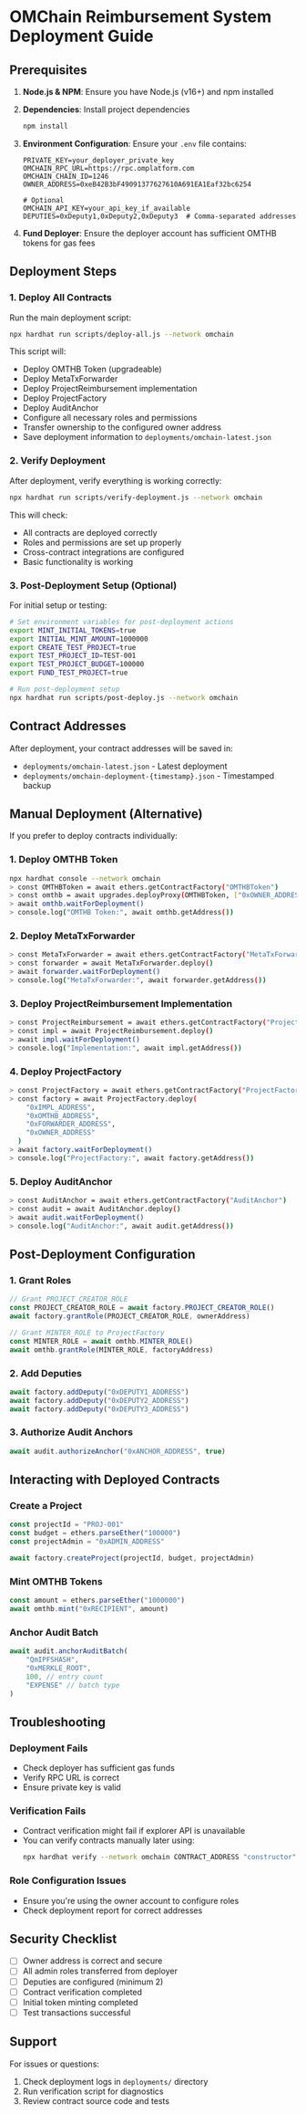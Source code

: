 # OMChain Reimbursement System Deployment Guide

## Prerequisites

1. **Node.js & NPM**: Ensure you have Node.js (v16+) and npm installed
2. **Dependencies**: Install project dependencies
   ```bash
   npm install
   ```

3. **Environment Configuration**: Ensure your `.env` file contains:
   ```
   PRIVATE_KEY=your_deployer_private_key
   OMCHAIN_RPC_URL=https://rpc.omplatform.com
   OMCHAIN_CHAIN_ID=1246
   OWNER_ADDRESS=0xeB42B3bF49091377627610A691EA1Eaf32bc6254
   
   # Optional
   OMCHAIN_API_KEY=your_api_key_if_available
   DEPUTIES=0xDeputy1,0xDeputy2,0xDeputy3  # Comma-separated addresses
   ```

4. **Fund Deployer**: Ensure the deployer account has sufficient OMTHB tokens for gas fees

## Deployment Steps

### 1. Deploy All Contracts

Run the main deployment script:

```bash
npx hardhat run scripts/deploy-all.js --network omchain
```

This script will:
- Deploy OMTHB Token (upgradeable)
- Deploy MetaTxForwarder
- Deploy ProjectReimbursement implementation
- Deploy ProjectFactory
- Deploy AuditAnchor
- Configure all necessary roles and permissions
- Transfer ownership to the configured owner address
- Save deployment information to `deployments/omchain-latest.json`

### 2. Verify Deployment

After deployment, verify everything is working correctly:

```bash
npx hardhat run scripts/verify-deployment.js --network omchain
```

This will check:
- All contracts are deployed correctly
- Roles and permissions are set up properly
- Cross-contract integrations are configured
- Basic functionality is working

### 3. Post-Deployment Setup (Optional)

For initial setup or testing:

```bash
# Set environment variables for post-deployment actions
export MINT_INITIAL_TOKENS=true
export INITIAL_MINT_AMOUNT=1000000
export CREATE_TEST_PROJECT=true
export TEST_PROJECT_ID=TEST-001
export TEST_PROJECT_BUDGET=100000
export FUND_TEST_PROJECT=true

# Run post-deployment setup
npx hardhat run scripts/post-deploy.js --network omchain
```

## Contract Addresses

After deployment, your contract addresses will be saved in:
- `deployments/omchain-latest.json` - Latest deployment
- `deployments/omchain-deployment-{timestamp}.json` - Timestamped backup

## Manual Deployment (Alternative)

If you prefer to deploy contracts individually:

### 1. Deploy OMTHB Token
```bash
npx hardhat console --network omchain
> const OMTHBToken = await ethers.getContractFactory("OMTHBToken")
> const omthb = await upgrades.deployProxy(OMTHBToken, ["0xOWNER_ADDRESS"], {kind: 'uups'})
> await omthb.waitForDeployment()
> console.log("OMTHB Token:", await omthb.getAddress())
```

### 2. Deploy MetaTxForwarder
```bash
> const MetaTxForwarder = await ethers.getContractFactory("MetaTxForwarder")
> const forwarder = await MetaTxForwarder.deploy()
> await forwarder.waitForDeployment()
> console.log("MetaTxForwarder:", await forwarder.getAddress())
```

### 3. Deploy ProjectReimbursement Implementation
```bash
> const ProjectReimbursement = await ethers.getContractFactory("ProjectReimbursement")
> const impl = await ProjectReimbursement.deploy()
> await impl.waitForDeployment()
> console.log("Implementation:", await impl.getAddress())
```

### 4. Deploy ProjectFactory
```bash
> const ProjectFactory = await ethers.getContractFactory("ProjectFactory")
> const factory = await ProjectFactory.deploy(
    "0xIMPL_ADDRESS",
    "0xOMTHB_ADDRESS", 
    "0xFORWARDER_ADDRESS",
    "0xOWNER_ADDRESS"
  )
> await factory.waitForDeployment()
> console.log("ProjectFactory:", await factory.getAddress())
```

### 5. Deploy AuditAnchor
```bash
> const AuditAnchor = await ethers.getContractFactory("AuditAnchor")
> const audit = await AuditAnchor.deploy()
> await audit.waitForDeployment()
> console.log("AuditAnchor:", await audit.getAddress())
```

## Post-Deployment Configuration

### 1. Grant Roles
```javascript
// Grant PROJECT_CREATOR_ROLE
const PROJECT_CREATOR_ROLE = await factory.PROJECT_CREATOR_ROLE()
await factory.grantRole(PROJECT_CREATOR_ROLE, ownerAddress)

// Grant MINTER_ROLE to ProjectFactory
const MINTER_ROLE = await omthb.MINTER_ROLE()
await omthb.grantRole(MINTER_ROLE, factoryAddress)
```

### 2. Add Deputies
```javascript
await factory.addDeputy("0xDEPUTY1_ADDRESS")
await factory.addDeputy("0xDEPUTY2_ADDRESS")
await factory.addDeputy("0xDEPUTY3_ADDRESS")
```

### 3. Authorize Audit Anchors
```javascript
await audit.authorizeAnchor("0xANCHOR_ADDRESS", true)
```

## Interacting with Deployed Contracts

### Create a Project
```javascript
const projectId = "PROJ-001"
const budget = ethers.parseEther("100000")
const projectAdmin = "0xADMIN_ADDRESS"

await factory.createProject(projectId, budget, projectAdmin)
```

### Mint OMTHB Tokens
```javascript
const amount = ethers.parseEther("1000000")
await omthb.mint("0xRECIPIENT", amount)
```

### Anchor Audit Batch
```javascript
await audit.anchorAuditBatch(
    "QmIPFSHASH",
    "0xMERKLE_ROOT",
    100, // entry count
    "EXPENSE" // batch type
)
```

## Troubleshooting

### Deployment Fails
- Check deployer has sufficient gas funds
- Verify RPC URL is correct
- Ensure private key is valid

### Verification Fails
- Contract verification might fail if explorer API is unavailable
- You can verify contracts manually later using:
  ```bash
  npx hardhat verify --network omchain CONTRACT_ADDRESS "constructor" "args"
  ```

### Role Configuration Issues
- Ensure you're using the owner account to configure roles
- Check deployment report for correct addresses

## Security Checklist

- [ ] Owner address is correct and secure
- [ ] All admin roles transferred from deployer
- [ ] Deputies are configured (minimum 2)
- [ ] Contract verification completed
- [ ] Initial token minting completed
- [ ] Test transactions successful

## Support

For issues or questions:
1. Check deployment logs in `deployments/` directory
2. Run verification script for diagnostics
3. Review contract source code and tests